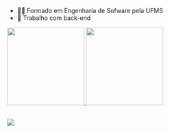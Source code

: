- 👨‍🎓 Formado em Engenharia de Sofware pela UFMS
- 🔭 Trabalho com back-end

 <div>
  <a href="https://github.com/janderrv">
  <img height="180em" src="https://github-readme-stats-one-mocha-50.vercel.app/api?username=janderrv&show_icons=true&theme=dracula&include_all_commits=true&count_private=true"/>
  <img height="180em" src="https://github-readme-stats-one-mocha-50.vercel.app/api/top-langs/?username=janderrv&layout=compact&langs_count=7&theme=dracula"/>
</div>
 
  
  ##
 
<div> 
</a> 
 <a href="https://www.linkedin.com/in/jander-guimaraes-freire" target="_blank"><img src="https://img.shields.io/badge/-LinkedIn-%230077B5?style=for-the-badge&logo=linkedin&logoColor=white" target="_blank"></a>  
</div>


